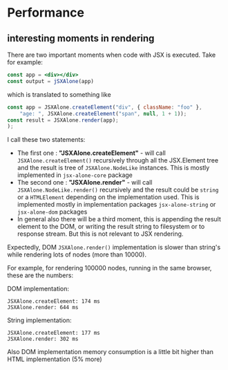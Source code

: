 
# Performance

## interesting moments in rendering

There are two important moments when code with JSX is executed. Take for example: 

```jsx
const app = <div></div>
const output = jSXAlone(app)
```

which is translated to something like 

```js
const app = JSXAlone.createElement("div", { className: "foo" },
    "age: ", JSXAlone.createElement("span", null, 1 + 1));
const result = JSXAlone.render(app);
);
```
I call these two statements: 

 * The first one : **"JSXAlone.createElement"** - will call `JSXAlone.createElement()` recursively through all the JSX.Element tree  and the result is tree of `JSXAlone.NodeLike` instances. This is mostly implemented in `jsx-alone-core` package
 * The second one : **"JSXAlone.render"** - will call `JSXAlone.NodeLike.render()` recursively and the result could be `string` or a `HTMLElement` depending on the implementation used. This is implemented mostly in implementation packages `jsx-alone-string` or `jsx-alone-dom` packages
 * In general also there will be a third moment, this is appending the result element to the DOM, or writing the result string to filesystem or to response stream. But this is not relevant to JSX rendering.

Expectedly, DOM `JSXAlone.render()` implementation is slower than string's while rendering lots of nodes (more than 10000). 

For example, for rendering 100000 nodes, running in the same browser, these are the numbers:

DOM implementation: 
```
JSXAlone.createElement: 174 ms
JSXAlone.render: 644 ms
````

String implementation:

```
JSXAlone.createElement: 177 ms
JSXAlone.render: 302 ms
````

Also DOM implementation memory consumption is a little bit higher than HTML implementation (5% more)


